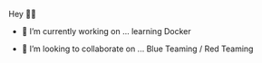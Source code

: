 Hey 👋🏻

- 🔭 I’m currently working on ... learning Docker

- 👯 I’m looking to collaborate on ... Blue Teaming / Red Teaming


 
